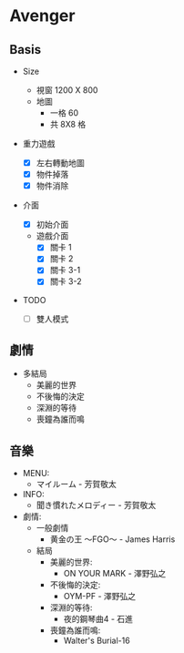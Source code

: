 # Avenger

## Basis

* Size
	* 視窗 1200 X 800
	* 地圖
		* 一格 60  
		* 共 8X8 格

* 重力遊戲	
	* [x] 左右轉動地圖
	* [x] 物件掉落
	* [x] 物件消除

* 介面
	* [x] 初始介面
	* 遊戲介面
		* [x] 關卡 1
		* [x] 關卡 2
		* [x] 關卡 3-1
		* [x] 關卡 3-2

* TODO
	* [ ] 雙人模式

## 劇情

* 多結局
	* 美麗的世界
	* 不後悔的決定
	* 深淵的等待
	* 喪鐘為誰而鳴

## 音樂

* MENU:
	* マイルーム - 芳賀敬太
* INFO:
	* 聞き慣れたメロディー - 芳賀敬太
* 劇情:
	* 一般劇情
		* 黄金の王 ～FGO～ - James Harris
	* 結局
		* 美麗的世界:
			* ON YOUR MARK - 澤野弘之
		* 不後悔的決定:
			* OYM-PF - 澤野弘之
		* 深淵的等待:
			* 夜的鋼琴曲4 - 石進
		* 喪鐘為誰而鳴:
			* Walter's Burial-16